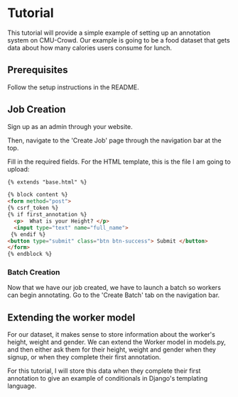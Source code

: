 # Tutorial
This tutorial will provide a simple example of setting up an annotation system on CMU-Crowd. Our example is going to be a food dataset that gets data about
how many calories users consume for lunch.

## Prerequisites
Follow the setup instructions in the README.


## Job Creation
Sign up as an admin through your website.

Then, navigate to the 'Create Job' page through the navigation bar at the top. 

Fill in the required fields. For the HTML template, this is the file I am going to upload:

```HTML
{% extends "base.html" %}

{% block content %}
<form method="post">
{% csrf_token %}
{% if first_annotation %}
  <p>  What is your Height? </p>
  <input type="text" name="full_name">
 {% endif %} 
<button type="submit" class="btn btn-success"> Submit </button>
</form>
{% endblock %}
```

### Batch Creation
Now that we have our job created, we have to launch a batch so workers can begin annotating.  Go to the 'Create Batch' tab on the navigation bar.


## Extending the worker model
For our dataset, it makes sense to store information about the worker's height, weight and gender. We can extend the Worker model in models.py, and then
either ask them for their height, weight and gender when they signup, or when they complete their first annotation. 

For this tutorial, I will store this data when they complete their first annotation to give an example of conditionals in Django's templating language.
